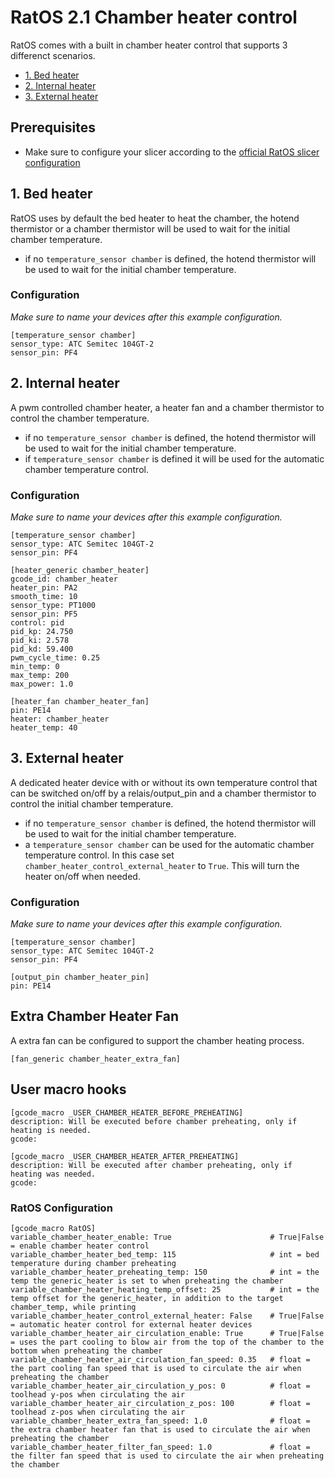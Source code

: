 # RatOS 2.1 Chamber heater control

RatOS comes with a built in chamber heater control that supports 3 differenct scenarios. 

- [1. Bed heater](#1-bed-heater)
- [2. Internal heater](#2-internal-heater)
- [3. External heater](#3-external-heater)


## Prerequisites
- Make sure to configure your slicer according to the [official RatOS slicer configuration](../slicers.md)

## 1. Bed heater
RatOS uses by default the bed heater to heat the chamber, the hotend thermistor or a chamber thermistor will be used to wait for the initial chamber temperature.

- if no `temperature_sensor chamber` is defined, the hotend thermistor will be used to wait for the initial chamber temperature.

### Configuration

*Make sure to name your devices after this example configuration.* 
```
[temperature_sensor chamber]
sensor_type: ATC Semitec 104GT-2
sensor_pin: PF4
```

## 2. Internal heater
A pwm controlled chamber heater, a heater fan and a chamber thermistor to control the chamber temperature. 

- if no `temperature_sensor chamber` is defined, the hotend thermistor will be used to wait for the initial chamber temperature.
- if `temperature_sensor chamber` is defined it will be used for the automatic chamber temperature control. 

### Configuration

*Make sure to name your devices after this example configuration.* 
```
[temperature_sensor chamber]
sensor_type: ATC Semitec 104GT-2
sensor_pin: PF4

[heater_generic chamber_heater]
gcode_id: chamber_heater
heater_pin: PA2
smooth_time: 10
sensor_type: PT1000
sensor_pin: PF5
control: pid
pid_kp: 24.750
pid_ki: 2.578
pid_kd: 59.400
pwm_cycle_time: 0.25
min_temp: 0
max_temp: 200
max_power: 1.0

[heater_fan chamber_heater_fan]
pin: PE14
heater: chamber_heater
heater_temp: 40
```

## 3. External heater
A dedicated heater device with or without its own temperature control that can be switched on/off by a relais/output_pin and a chamber thermistor to control the initial chamber temperature. 

- if no `temperature_sensor chamber` is defined, the hotend thermistor will be used to wait for the initial chamber temperature.
- a `temperature_sensor chamber` can be used for the automatic chamber temperature control. In this case set `chamber_heater_control_external_heater` to `True`. This will turn the heater on/off when needed.

### Configuration

*Make sure to name your devices after this example configuration.*
```
[temperature_sensor chamber]
sensor_type: ATC Semitec 104GT-2
sensor_pin: PF4

[output_pin chamber_heater_pin]
pin: PE14
```

## Extra Chamber Heater Fan
A extra fan can be configured to support the chamber heating process. 
```
[fan_generic chamber_heater_extra_fan]
```

## User macro hooks
```
[gcode_macro _USER_CHAMBER_HEATER_BEFORE_PREHEATING]
description: Will be executed before chamber preheating, only if heating is needed.
gcode:

[gcode_macro _USER_CHAMBER_HEATER_AFTER_PREHEATING]
description: Will be executed after chamber preheating, only if heating was needed.
gcode:
```

### RatOS Configuration

```
[gcode_macro RatOS]
variable_chamber_heater_enable: True                      # True|False = enable chamber heater control
variable_chamber_heater_bed_temp: 115                     # int = bed temperature during chamber preheating
variable_chamber_heater_preheating_temp: 150              # int = the temp the generic_heater is set to when preheating the chamber
variable_chamber_heater_heating_temp_offset: 25           # int = the temp offset for the generic_heater, in addition to the target chamber_temp, while printing
variable_chamber_heater_control_external_heater: False    # True|False = automatic heater control for external heater devices
variable_chamber_heater_air_circulation_enable: True      # True|False = uses the part cooling to blow air from the top of the chamber to the bottom when preheating the chamber
variable_chamber_heater_air_circulation_fan_speed: 0.35   # float = the part cooling fan speed that is used to circulate the air when preheating the chamber
variable_chamber_heater_air_circulation_y_pos: 0          # float = toolhead y-pos when circulating the air
variable_chamber_heater_air_circulation_z_pos: 100        # float = toolhead z-pos when circulating the air
variable_chamber_heater_extra_fan_speed: 1.0              # float = the extra chamber heater fan that is used to circulate the air when preheating the chamber
variable_chamber_heater_filter_fan_speed: 1.0             # float = the filter fan speed that is used to circulate the air when preheating the chamber
```
